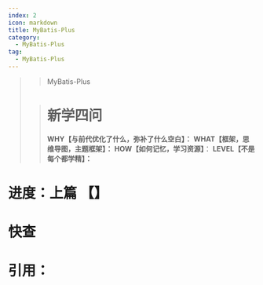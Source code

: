 ```yaml
---
index: 2
icon: markdown
title: MyBatis-Plus
category:
  - MyBatis-Plus
tag:
  - MyBatis-Plus
---
```


> > MyBatis-Plus
>
> <!-- more -->
>
> > # 新学四问
> >
> > **WHY【与前代优化了什么，弥补了什么空白】：**
> > **WHAT【框架，思维导图，主题框架】：**
> > **HOW【如何记忆，学习资源】**：
> > **LEVEL【不是每个都学精】：**
>
# 进度：上篇 【】

# 快查

# 引用：



